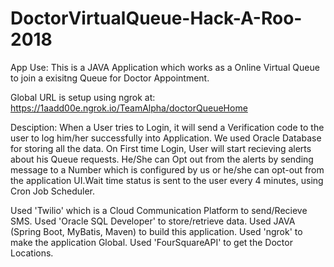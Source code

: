 # DoctorVirtualQueue-Hack-A-Roo-2018
App Use: This is a JAVA Application which works as a Online Virtual Queue to join a exisitng Queue for Doctor Appointment.

Global URL is setup using ngrok at: https://1aadd00e.ngrok.io/TeamAlpha/doctorQueueHome

Desciption: When a User tries to Login, it will send a Verification code to the user to log him/her successfully into Application.
We used Oracle Database for storing all the data. On First time Login, User will start recieving alerts about his Queue requests.
He/She can Opt out from the alerts by sending message to a Number which is configured by us or he/she can opt-out from the application
UI.Wait time status is sent to the user every 4 minutes, using Cron Job Scheduler.

Used 'Twilio' which is a Cloud Communication Platform to send/Recieve SMS.
Used 'Oracle SQL Developer' to store/retrieve data.
Used JAVA (Spring Boot, MyBatis, Maven) to build this application.
Used 'ngrok' to make the application Global.
Used 'FourSquareAPI' to get the Doctor Locations.
